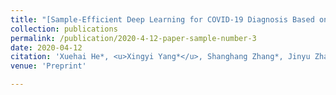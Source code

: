 ```yaml
---
title: "[Sample-Efficient Deep Learning for COVID-19 Diagnosis Based on CT Scans](https://pengtaoxie.github.io/covid-ct-method.pdf)"
collection: publications
permalink: /publication/2020-4-12-paper-sample-number-3
date: 2020-04-12
citation: 'Xuehai He*, <u>Xingyi Yang*</u>, Shanghang Zhang*, Jinyu Zhao, Yichen Zhang, Eric Xing, Pengtao Xie * Equally contributed'
venue: 'Preprint'

---
```


